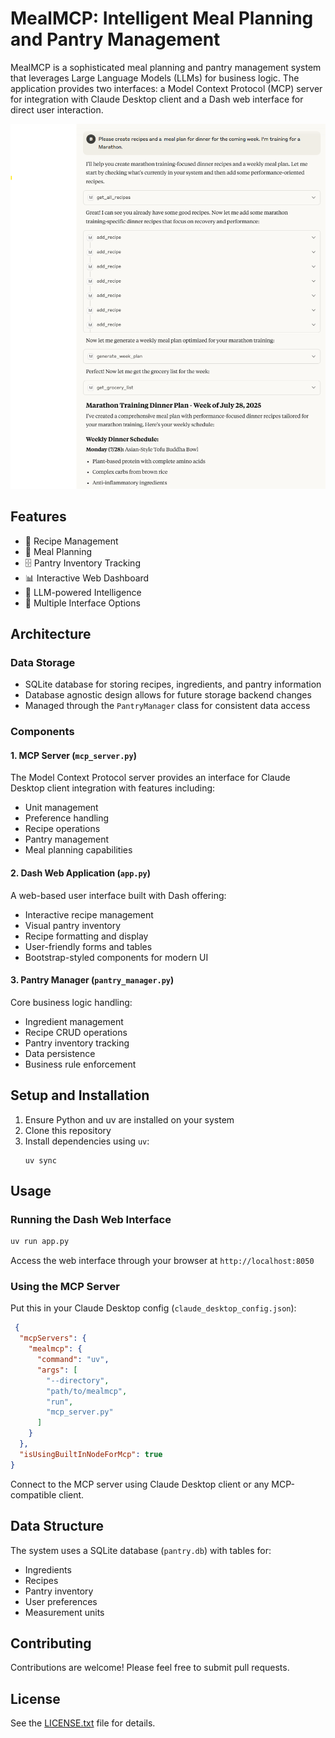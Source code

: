 # MealMCP: Intelligent Meal Planning and Pantry Management

MealMCP is a sophisticated meal planning and pantry management system that leverages Large Language Models (LLMs) for business logic. The application provides two interfaces: a Model Context Protocol (MCP) server for integration with Claude Desktop client and a Dash web interface for direct user interaction.

![MealMCP Interface](example.png)

## Features

- 🧾 Recipe Management
- 🥘 Meal Planning
- 🗄️ Pantry Inventory Tracking
- 📊 Interactive Web Dashboard
- 🤖 LLM-powered Intelligence
- 🔄 Multiple Interface Options

## Architecture

### Data Storage
- SQLite database for storing recipes, ingredients, and pantry information
- Database agnostic design allows for future storage backend changes
- Managed through the `PantryManager` class for consistent data access

### Components

#### 1. MCP Server (`mcp_server.py`)
The Model Context Protocol server provides an interface for Claude Desktop client integration with features including:
- Unit management
- Preference handling
- Recipe operations
- Pantry management
- Meal planning capabilities

#### 2. Dash Web Application (`app.py`)
A web-based user interface built with Dash offering:
- Interactive recipe management
- Visual pantry inventory
- Recipe formatting and display
- User-friendly forms and tables
- Bootstrap-styled components for modern UI

#### 3. Pantry Manager (`pantry_manager.py`)
Core business logic handling:
- Ingredient management
- Recipe CRUD operations
- Pantry inventory tracking
- Data persistence
- Business rule enforcement

## Setup and Installation

1. Ensure Python and uv are installed on your system
2. Clone this repository
3. Install dependencies using `uv`:
   ```
   uv sync
   ```

## Usage

### Running the Dash Web Interface
```bash
uv run app.py
```
Access the web interface through your browser at `http://localhost:8050`

### Using the MCP Server
Put this in your Claude Desktop config (`claude_desktop_config.json`):
```json
 {
  "mcpServers": {
    "mealmcp": {
      "command": "uv",
      "args": [
        "--directory",
        "path/to/mealmcp",
        "run",
        "mcp_server.py"
      ]
    }
  },
  "isUsingBuiltInNodeForMcp": true
}
```
Connect to the MCP server using Claude Desktop client or any MCP-compatible client.

## Data Structure

The system uses a SQLite database (`pantry.db`) with tables for:
- Ingredients
- Recipes
- Pantry inventory
- User preferences
- Measurement units

## Contributing

Contributions are welcome! Please feel free to submit pull requests.

## License

See the [LICENSE.txt](LICENSE.txt) file for details.
